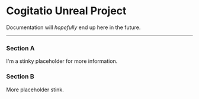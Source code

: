 # Cogitatio Unreal Project

Documentation will _hopefully_ end up here in the future.

-----

### Section A

I'm a stinky placeholder for more information.

### Section B

More placeholder stink.